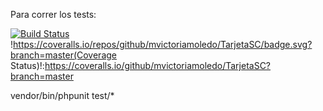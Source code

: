 Para correr los tests:

[![Build Status](https://api.travis-ci.org/mvictoriamoledo/TarjetaSC.svg?branch=master)](https://travis-ci.org/mvictoriamoledo/TarjetaSC)
!https://coveralls.io/repos/github/mvictoriamoledo/TarjetaSC/badge.svg?branch=master(Coverage Status)!:https://coveralls.io/github/mvictoriamoledo/TarjetaSC?branch=master


vendor/bin/phpunit test/*

